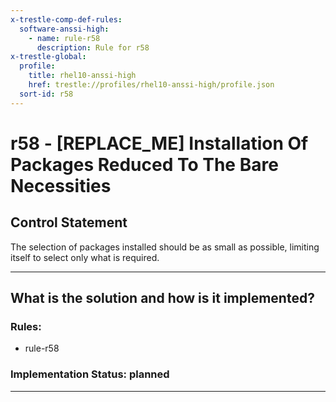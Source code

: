 ```yaml
---
x-trestle-comp-def-rules:
  software-anssi-high:
    - name: rule-r58
      description: Rule for r58
x-trestle-global:
  profile:
    title: rhel10-anssi-high
    href: trestle://profiles/rhel10-anssi-high/profile.json
  sort-id: r58
---
```


# r58 - \[REPLACE_ME\] Installation Of Packages Reduced To The Bare Necessities

## Control Statement

The selection of packages installed should be as small as possible, limiting itself to select only what is required.

______________________________________________________________________

## What is the solution and how is it implemented?

<!-- For implementation status enter one of: implemented, partial, planned, alternative, not-applicable -->

<!-- Note that the list of rules under ### Rules: is read-only and changes will not be captured after assembly to JSON -->

<!-- Add control implementation description here for control: r58 -->

### Rules:

  - rule-r58

### Implementation Status: planned

______________________________________________________________________
